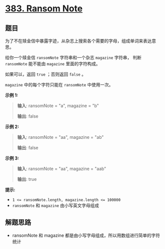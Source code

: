 # [383. Ransom Note](https://leetcode.com/problems/ransom-note/)

## 题目

为了不在赎金信中暴露字迹，从杂志上搜索各个需要的字母，组成单词来表达意思。

给你一个赎金信 `ransomNote` 字符串和一个杂志 `magazine` 字符串， 判断 `ransomNote` 能不能由 `magazine` 里面的字符构成。

如果可以，返回 `true` ；否则返回 `false` 。

`magazine` 中的每个字符只能在 `ransomNote` 中使用一次。


**示例 1:**
> **输入**: ransomNote = "a", magazine = "b"
>
> **输出**: false

**示例 2:**
> **输入**: ransomNote = "aa", magazine = "ab"
>
> **输出**: false

**示例 3:**
> **输入**: ransomNote = "aa", magazine = "aab"
>
> **输出**: true


**提示:**

- `1 <= ransomNote.length, magazine.length <= 100000`
- `ransomNote` 和 `magazine` 由小写英文字母组成


## 解题思路

- ransomNote 和 magazine 都是由小写字母组成，所以用数组进行简单的字符统计





